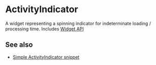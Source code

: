 ---
---
# ActivityIndicator

A widget representing a spinning indicator for indeterminate loading / processing time.
Includes [Widget API](Widget.md)

## See also

- [Simple ActivityIndicator snippet](https://github.com/eclipsesource/tabris-js/blob/v1.6.0/snippets/activity-indicator/activityindicator.js)
